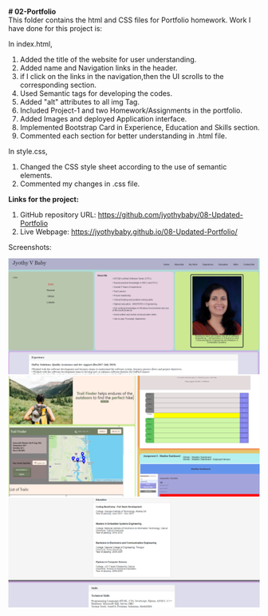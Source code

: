 <b># 02-Portfolio</b><br>
This folder contains the html and CSS files for Portfolio homework.
Work I have done for this project is:

In index.html,
1. Added the title of the website for user understanding.
2. Added name and Navigation links in the header.
3. if I click on the links in the navigation,then the UI scrolls to the corresponding section.
4. Used Semantic tags for developing the codes.
5. Added "alt" attributes to all img Tag. 
6. Included Project-1 and two Homework/Assignments in the portfolio.
7. Added Images and deployed Application interface.
8. Implemented Bootstrap Card in Experience, Education and Skills section.
9. Commented each section for better understanding in .html file.

In style.css,
1. Changed the CSS style sheet according to the use of semantic elements.
2. Commented my changes in .css file.

<b>Links for the project:</b><br>

1. GitHub repository URL: https://github.com/jyothybaby/08-Updated-Portfolio
2. Live Webpage:  https://jyothybaby.github.io/08-Updated-Portfolio/

Screenshots:

![screen-1](https://github.com/jyothybaby/08-Updated-Portfolio/blob/main/Screenshots/screenshot-1.png)<br>
![screen-2](https://github.com/jyothybaby/08-Updated-Portfolio/blob/main/Screenshots/screenshot-2.png)<br>
![screen-3](https://github.com/jyothybaby/08-Updated-Portfolio/blob/main/Screenshots/screenshot-3.png)<br>



